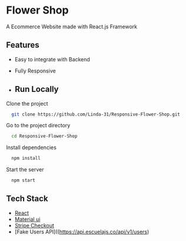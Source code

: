 # Flower Shop

A Ecommerce Website made with React.js Framework

## Features

- Easy to integrate with Backend
- Fully Responsive

- ## Run Locally

Clone the project

```bash
  git clone https://github.com/Linda-31/Responsive-Flower-Shop.git
```

Go to the project directory

```bash
  cd Responsive-Flower-Shop
```

Install dependencies

```bash
  npm install
```
Start the server

```bash
  npm start
```
## Tech Stack

* [React](https://reactjs.org/)
* [Material ui](https://getbootstrap.com/)
* [Stripe Checkout](https://www.npmjs.com/package/react-stripe-checkout)
* [Fake Users API]((https://api.escuelajs.co/api/v1/users)
